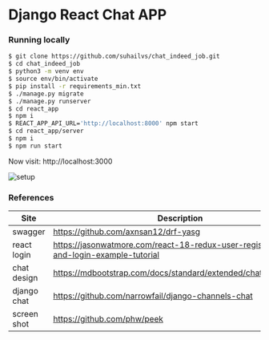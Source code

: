 # Django React Chat APP

### Running locally
```bash
$ git clone https://github.com/suhailvs/chat_indeed_job.git
$ cd chat_indeed_job
$ python3 -m venv env
$ source env/bin/activate
$ pip install -r requirements_min.txt
$ ./manage.py migrate
$ ./manage.py runserver
$ cd react_app
$ npm i
$ REACT_APP_API_URL='http://localhost:8000' npm start
$ cd react_app/server
$ npm i
$ npm run start
```
Now visit: http://localhost:3000


![setup](https://raw.github.com/suhailvs/chat_indeed_job/main/setup.gif)

### References

Site | Description
-|-
swagger|https://github.com/axnsan12/drf-yasg
react login|https://jasonwatmore.com/react-18-redux-user-registration-and-login-example-tutorial
chat design|https://mdbootstrap.com/docs/standard/extended/chat/#example4
django chat|https://github.com/narrowfail/django-channels-chat
screen shot|https://github.com/phw/peek
